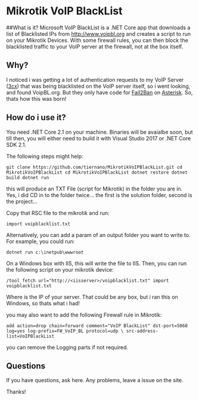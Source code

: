 # Mikrotik VoIP BlackList

##What is it?
Microsoft VoIP BlackList is a .NET Core app that downloads a list of Blacklisted IPs from http://www.voipbl.org and creates a script to run on your Mikrotik Devices. With some firewall rules, you can then block the blacklisted traffic to your VoIP server at the firewall, not at the box itself.

## Why?
I noticed i was getting a lot of authentication requests to my VoIP Server ([3cx](http://www.3cx.com)) that was being blacklisted on the VoIP server itself, so i went looking, and found VoipBL.org. But they only have code for [Fail2Ban](https://www.fail2ban.org) on [Asterisk](https://www.asterisk.org). So, thats how this was born!

## How do i use it?
You need .NET Core 2.1 on your machine. Binaries will be avaialbe soon, but till then, you will either need to build it with Visual Studio 2017 or .NET Core SDK 2.1. 

The following steps might help:

`git clone https://github.com/tiernano/MikrotikVoIPBlackList.git
cd MikrotikVoIPBlackList
cd MikrotikVoIPBlackList
dotnet restore
dotnet build
dotnet run`

this will produce an TXT File (script for Mikrotik) in the folder you are in. Yes, i did CD in to the folder twice... the first is the solution folder, second is the project...

Copy that RSC file to the mikrotik and run:

`import voipblacklist.txt`

Alternatively, you can add a param of an output folder you want to write to. For example, you could run:

`dotnet run c:\inetpub\wwwroot`

On a Windows box with IIS, this will write the file to IIS. Then, you can run the following script on your mikrotik device:

`/tool fetch url="http://<iisserver>/voipblacklist.txt"
import voipblacklist.txt`

Where <iisserver> is the IP of your server. That could be any box, but i ran this on Windows, so thats what i had!

you may also want to add the following Firewall rule in Mikrotik:

`add action=drop chain=forward comment="VoIP BlackList" dst-port=5060 log=yes log-prefix=FW_VoIP_BL protocol=udp \
    src-address-list=VoIPBlackList`

you can remove the Logging parts if not required. 

## Questions
If you have questions, ask here. Any problems, leave a issue on the site. 

Thanks!
